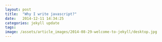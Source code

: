 ```yaml
---
layout: post
title:  "Why I write javascript?"
date:   2014-12-11 14:34:25
categories: jekyll update
tags:
image: /assets/article_images/2014-08-29-welcome-to-jekyll/desktop.jpg
---
```



[jekyll]:      http://jekyllrb.com
[jekyll-gh]:   https://github.com/jekyll/jekyll
[jekyll-help]: https://github.com/jekyll/jekyll-help